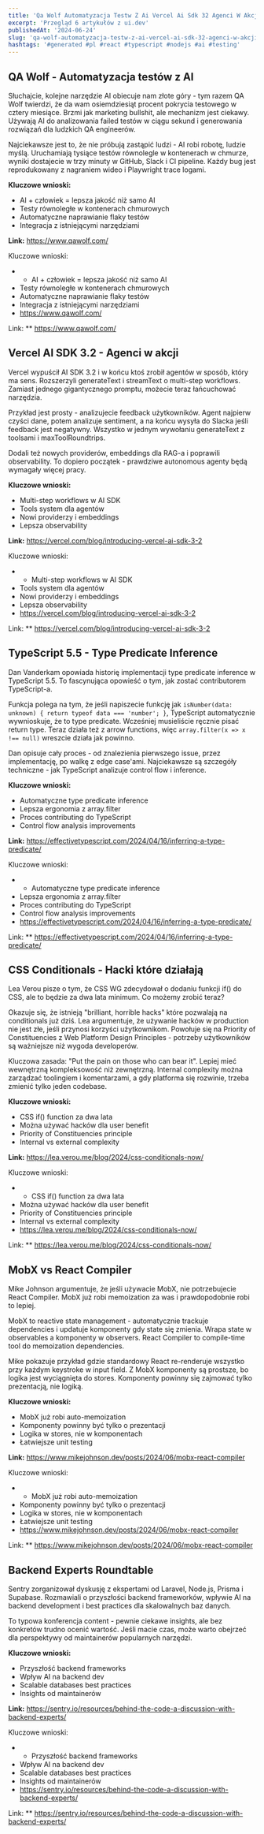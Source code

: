 ```yaml
---
title: 'Qa Wolf Automatyzacja Testw Z Ai Vercel Ai Sdk 32 Agenci W Akcji Typescript 55 Type Predicate Inference'
excerpt: 'Przegląd 6 artykułów z ui.dev'
publishedAt: '2024-06-24'
slug: 'qa-wolf-automatyzacja-testw-z-ai-vercel-ai-sdk-32-agenci-w-akcji-typescript-55-type-predicate-inference'
hashtags: '#generated #pl #react #typescript #nodejs #ai #testing'
---
```


## QA Wolf - Automatyzacja testów z AI

Słuchajcie, kolejne narzędzie AI obiecuje nam złote góry - tym razem QA Wolf twierdzi, że da wam osiemdziesiąt procent pokrycia testowego w cztery miesiące. Brzmi jak marketing bullshit, ale mechanizm jest ciekawy. Używają AI do analizowania failed testów w ciągu sekund i generowania rozwiązań dla ludzkich QA engineerów.

Najciekawsze jest to, że nie próbują zastąpić ludzi - AI robi robotę, ludzie myślą. Uruchamiają tysiące testów równolegle w kontenerach w chmurze, wyniki dostajecie w trzy minuty w GitHub, Slack i CI pipeline. Każdy bug jest reprodukowany z nagraniem wideo i Playwright trace logami.

**Kluczowe wnioski:**
- AI + człowiek = lepsza jakość niż samo AI
- Testy równoległe w kontenerach chmurowych
- Automatyczne naprawianie flaky testów
- Integracja z istniejącymi narzędziami

**Link:** https://www.qawolf.com/

Kluczowe wnioski:
- - AI + człowiek = lepsza jakość niż samo AI
- Testy równoległe w kontenerach chmurowych
- Automatyczne naprawianie flaky testów
- Integracja z istniejącymi narzędziami
- https://www.qawolf.com/

Link: ** https://www.qawolf.com/

## Vercel AI SDK 3.2 - Agenci w akcji

Vercel wypuścił AI SDK 3.2 i w końcu ktoś zrobił agentów w sposób, który ma sens. Rozszerzyli generateText i streamText o multi-step workflows. Zamiast jednego gigantycznego promptu, możecie teraz łańcuchować narzędzia.

Przykład jest prosty - analizujecie feedback użytkowników. Agent najpierw czyści dane, potem analizuje sentiment, a na końcu wysyła do Slacka jeśli feedback jest negatywny. Wszystko w jednym wywołaniu generateText z toolsami i maxToolRoundtrips. 

Dodali też nowych providerów, embeddings dla RAG-a i poprawili observability. To dopiero początek - prawdziwe autonomous agenty będą wymagały więcej pracy.

**Kluczowe wnioski:**
- Multi-step workflows w AI SDK
- Tools system dla agentów
- Nowi providerzy i embeddings
- Lepsza observability

**Link:** https://vercel.com/blog/introducing-vercel-ai-sdk-3-2

Kluczowe wnioski:
- - Multi-step workflows w AI SDK
- Tools system dla agentów
- Nowi providerzy i embeddings
- Lepsza observability
- https://vercel.com/blog/introducing-vercel-ai-sdk-3-2

Link: ** https://vercel.com/blog/introducing-vercel-ai-sdk-3-2

## TypeScript 5.5 - Type Predicate Inference

Dan Vanderkam opowiada historię implementacji type predicate inference w TypeScript 5.5. To fascynująca opowieść o tym, jak zostać contributorem TypeScript-a.

Funkcja polega na tym, że jeśli napiszecie funkcję jak `isNumber(data: unknown) { return typeof data === 'number'; }`, TypeScript automatycznie wywnioskuje, że to type predicate. Wcześniej musieliście ręcznie pisać return type. Teraz działa też z arrow functions, więc `array.filter(x => x !== null)` wreszcie działa jak powinno.

Dan opisuje cały proces - od znalezienia pierwszego issue, przez implementację, po walkę z edge case'ami. Najciekawsze są szczegóły techniczne - jak TypeScript analizuje control flow i inference.

**Kluczowe wnioski:**
- Automatyczne type predicate inference
- Lepsza ergonomia z array.filter
- Proces contributing do TypeScript
- Control flow analysis improvements

**Link:** https://effectivetypescript.com/2024/04/16/inferring-a-type-predicate/

Kluczowe wnioski:
- - Automatyczne type predicate inference
- Lepsza ergonomia z array.filter
- Proces contributing do TypeScript
- Control flow analysis improvements
- https://effectivetypescript.com/2024/04/16/inferring-a-type-predicate/

Link: ** https://effectivetypescript.com/2024/04/16/inferring-a-type-predicate/

## CSS Conditionals - Hacki które działają

Lea Verou pisze o tym, że CSS WG zdecydował o dodaniu funkcji if() do CSS, ale to będzie za dwa lata minimum. Co możemy zrobić teraz?

Okazuje się, że istnieją "brilliant, horrible hacks" które pozwalają na conditionals już dziś. Lea argumentuje, że używanie hacków w production nie jest złe, jeśli przynosi korzyści użytkownikom. Powołuje się na Priority of Constituencies z Web Platform Design Principles - potrzeby użytkowników są ważniejsze niż wygoda developerów.

Kluczowa zasada: "Put the pain on those who can bear it". Lepiej mieć wewnętrzną kompleksowość niż zewnętrzną. Internal complexity można zarządzać toolingiem i komentarzami, a gdy platforma się rozwinie, trzeba zmienić tylko jeden codebase.

**Kluczowe wnioski:**
- CSS if() function za dwa lata
- Można używać hacków dla user benefit
- Priority of Constituencies principle
- Internal vs external complexity

**Link:** https://lea.verou.me/blog/2024/css-conditionals-now/

Kluczowe wnioski:
- - CSS if() function za dwa lata
- Można używać hacków dla user benefit
- Priority of Constituencies principle
- Internal vs external complexity
- https://lea.verou.me/blog/2024/css-conditionals-now/

Link: ** https://lea.verou.me/blog/2024/css-conditionals-now/

## MobX vs React Compiler

Mike Johnson argumentuje, że jeśli używacie MobX, nie potrzebujecie React Compiler. MobX już robi memoization za was i prawdopodobnie robi to lepiej.

MobX to reactive state management - automatycznie trackuje dependencies i updatuje komponenty gdy state się zmienia. Wrapa state w observables a komponenty w observers. React Compiler to compile-time tool do memoization dependencies.

Mike pokazuje przykład gdzie standardowy React re-renderuje wszystko przy każdym keystroke w input field. Z MobX komponenty są prostsze, bo logika jest wyciągnięta do stores. Komponenty powinny się zajmować tylko prezentacją, nie logiką.

**Kluczowe wnioski:**
- MobX już robi auto-memoization
- Komponenty powinny być tylko o prezentacji
- Logika w stores, nie w komponentach
- Łatwiejsze unit testing

**Link:** https://www.mikejohnson.dev/posts/2024/06/mobx-react-compiler

Kluczowe wnioski:
- - MobX już robi auto-memoization
- Komponenty powinny być tylko o prezentacji
- Logika w stores, nie w komponentach
- Łatwiejsze unit testing
- https://www.mikejohnson.dev/posts/2024/06/mobx-react-compiler

Link: ** https://www.mikejohnson.dev/posts/2024/06/mobx-react-compiler

## Backend Experts Roundtable

Sentry zorganizował dyskusję z ekspertami od Laravel, Node.js, Prisma i Supabase. Rozmawiali o przyszłości backend frameworków, wpływie AI na backend development i best practices dla skalowalnych baz danych.

To typowa konferencja content - pewnie ciekawe insights, ale bez konkretów trudno ocenić wartość. Jeśli macie czas, może warto obejrzeć dla perspektywy od maintainerów popularnych narzędzi.

**Kluczowe wnioski:**
- Przyszłość backend frameworks
- Wpływ AI na backend dev
- Scalable databases best practices
- Insights od maintainerów

**Link:** https://sentry.io/resources/behind-the-code-a-discussion-with-backend-experts/

Kluczowe wnioski:
- - Przyszłość backend frameworks
- Wpływ AI na backend dev
- Scalable databases best practices
- Insights od maintainerów
- https://sentry.io/resources/behind-the-code-a-discussion-with-backend-experts/

Link: ** https://sentry.io/resources/behind-the-code-a-discussion-with-backend-experts/